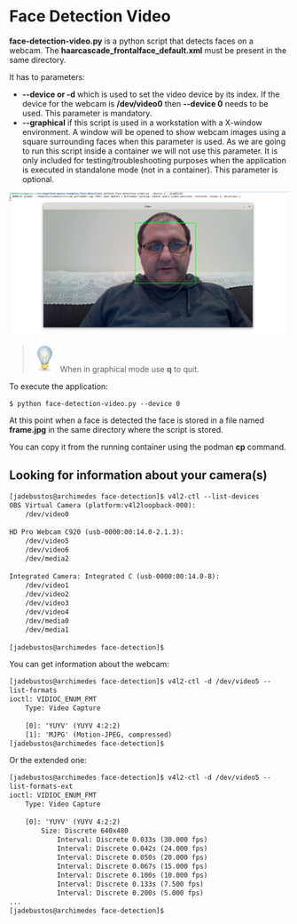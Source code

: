 # Face Detection Video

**face-detection-video.py** is a python script that detects faces on a webcam. The **haarcascade_frontalface_default.xml** must be present in the same directory.

It has to parameters:

* **--device or -d** which is used to set the video device by its index. If the device for the webcam is **/dev/video0** then **--device 0** needs to be used. This parameter is mandatory.
* **--graphical** if this script is used in a workstation with a X-window environment. A window will be opened to show webcam images using a square surrounding faces when this parameter is used. As we are going to run this script inside a container we will not use this parameter. It is only included for testing/troubleshooting purposes when the application is executed in standalone mode (not in a container). This parameter is optional.

![](imgs/troubleshoot.png)

> ![TIP](../imgs/tip-icon.png) When in graphical mode use **q** to quit.

To execute the application:

```console
$ python face-detection-video.py --device 0
```
At this point when a face is detected the face is stored in a file named **frame.jpg** in the same directory where the script is stored.

You can copy it from the running container using the podman **cp** command.

## Looking for information about your camera(s)

```console
[jadebustos@archimedes face-detection]$ v4l2-ctl --list-devices
OBS Virtual Camera (platform:v4l2loopback-000):
	/dev/video0

HD Pro Webcam C920 (usb-0000:00:14.0-2.1.3):
	/dev/video5
	/dev/video6
	/dev/media2

Integrated Camera: Integrated C (usb-0000:00:14.0-8):
	/dev/video1
	/dev/video2
	/dev/video3
	/dev/video4
	/dev/media0
	/dev/media1

[jadebustos@archimedes face-detection]$
```

You can get information about the webcam:

```console
[jadebustos@archimedes face-detection]$ v4l2-ctl -d /dev/video5 --list-formats
ioctl: VIDIOC_ENUM_FMT
	Type: Video Capture

	[0]: 'YUYV' (YUYV 4:2:2)
	[1]: 'MJPG' (Motion-JPEG, compressed)
[jadebustos@archimedes face-detection]$
```

Or the extended one:

```console
[jadebustos@archimedes face-detection]$ v4l2-ctl -d /dev/video5 --list-formats-ext
ioctl: VIDIOC_ENUM_FMT
	Type: Video Capture

	[0]: 'YUYV' (YUYV 4:2:2)
		Size: Discrete 640x480
			Interval: Discrete 0.033s (30.000 fps)
			Interval: Discrete 0.042s (24.000 fps)
			Interval: Discrete 0.050s (20.000 fps)
			Interval: Discrete 0.067s (15.000 fps)
			Interval: Discrete 0.100s (10.000 fps)
			Interval: Discrete 0.133s (7.500 fps)
			Interval: Discrete 0.200s (5.000 fps)
...
[jadebustos@archimedes face-detection]$
```

